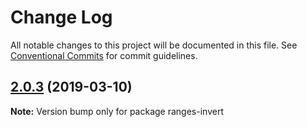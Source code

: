 # Change Log

All notable changes to this project will be documented in this file.
See [Conventional Commits](https://conventionalcommits.org) for commit guidelines.

## [2.0.3](https://gitlab.com/codsen/codsen/compare/ranges-invert@2.0.1...ranges-invert@2.0.3) (2019-03-10)

**Note:** Version bump only for package ranges-invert
